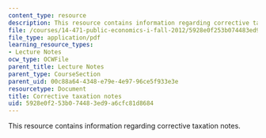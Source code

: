 ```yaml
---
content_type: resource
description: This resource contains information regarding corrective taxation notes.
file: /courses/14-471-public-economics-i-fall-2012/5928e0f253b074483ed9a6cfc81d8684_MIT14_471F12_corrective_tax.pdf
file_type: application/pdf
learning_resource_types:
- Lecture Notes
ocw_type: OCWFile
parent_title: Lecture Notes
parent_type: CourseSection
parent_uid: 00c88a64-4348-e79e-4e97-96ce5f933e3e
resourcetype: Document
title: Corrective taxation notes
uid: 5928e0f2-53b0-7448-3ed9-a6cfc81d8684
---
```

This resource contains information regarding corrective taxation notes.

